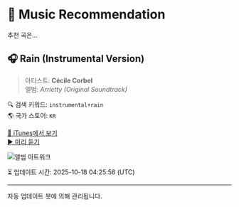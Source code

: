 
# 🎵 Music Recommendation

추천 곡은...

## 🎧 Rain (Instrumental Version)  
> 아티스트: **Cécile Corbel**  
> 앨범: _Arrietty (Original Soundtrack)_  

🔍 검색 키워드: `instrumental+rain`  
🌎 국가 스토어: `KR`

[🔗 iTunes에서 보기](https://music.apple.com/kr/album/rain-instrumental-version/885298594?i=885298611&uo=4)  
[▶️ 미리 듣기](https://audio-ssl.itunes.apple.com/itunes-assets/AudioPreview125/v4/43/c9/9d/43c99dc9-af86-499a-501b-68bdda74ae42/mzaf_16046381833837803434.plus.aac.p.m4a)

![앨범 아트워크](https://is1-ssl.mzstatic.com/image/thumb/Music124/v4/97/a3/1b/97a31b5a-1893-2af3-296a-e15684a70c49/TKCA-73537.jpg/100x100bb.jpg)

⏳ 업데이트 시간: 2025-10-18 04:25:56 (UTC)

---
자동 업데이트 봇에 의해 관리됩니다.

